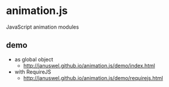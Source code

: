animation.js
============

JavaScript animation modules

demo
----

- as global object
  - http://januswel.github.io/animation.js/demo/index.html
- with RequireJS
  - http://januswel.github.io/animation.js/demo/requirejs.html
